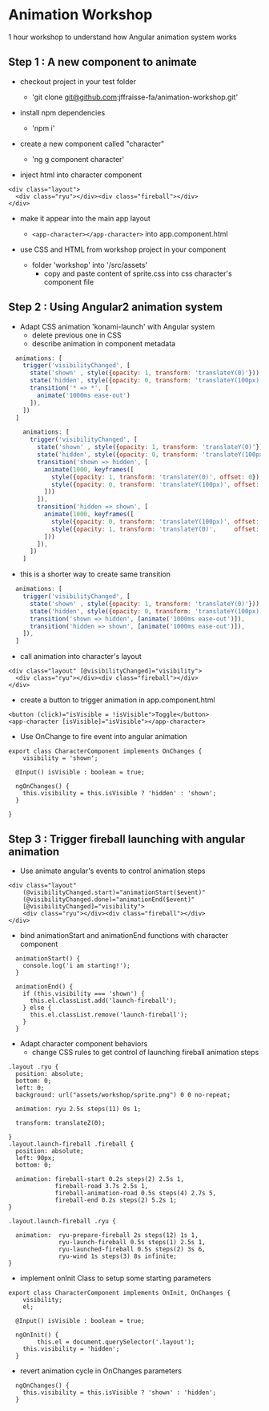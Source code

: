 # Animation Workshop


1 hour workshop to understand how Angular animation system works

## Step 1 : A new component to animate

* checkout project in your test folder
  * 'git clone git@github.com:jffraisse-fa/animation-workshop.git'

* install npm dependencies
  * 'npm i'

* create a new component called "character"
	* 'ng g component character'

* inject html into character component

```
<div class="layout">
  <div class="ryu"></div><div class="fireball"></div>
</div>
```

* make it appear into the main app layout 
	* `<app-character></app-character>` into app.component.html

* use CSS and HTML from workshop project in your component
	* folder 'workshop' into '/src/assets'
		* copy and paste content of sprite.css into css character's component file

## Step 2 : Using Angular2 animation system

* Adapt CSS animation 'konami-launch' with Angular system
	* delete previous one in CSS
	* describe animation in component metadata


```javascript
  animations: [
    trigger('visibilityChanged', [
      state('shown' , style({opacity: 1, transform: 'translateY(0)'})),
      state('hidden', style({opacity: 0, transform: 'translateY(100px)'})),
      transition('* => *', [
        animate('1000ms ease-out')
      ]),
    ])
  ]
```


```javascript
	animations: [
	  trigger('visibilityChanged', [
	    state('shown' , style({opacity: 1, transform: 'translateY(0)'})),
	    state('hidden', style({opacity: 0, transform: 'translateY(100px)'})),
	  	transition('shown => hidden', [
	      animate(1000, keyframes([
	        style({opacity: 1, transform: 'translateY(0)', offset: 0}),
	        style({opacity: 0, transform: 'translateY(100px)', offset: 1.0})
	      ]))
	  	]),
	    transition('hidden => shown', [
	      animate(1000, keyframes([
	        style({opacity: 0, transform: 'translateY(100px)', offset: 0}),
	        style({opacity: 1, transform: 'translateY(0)',     offset: 1.0})
	      ]))
	  	]),
	  ])
	]
```

  * this is a shorter way to create same transition

```javascript
  animations: [
    trigger('visibilityChanged', [
      state('shown' , style({opacity: 1, transform: 'translateY(0)'})),
      state('hidden', style({opacity: 0, transform: 'translateY(100px)'})),
      transition('shown => hidden', [animate('1000ms ease-out')]),
      transition('hidden => shown', [animate('1000ms ease-out')]),
    ]),
  ]
```

* call animation into character's layout

```
<div class="layout" [@visibilityChanged]="visibility">
  <div class="ryu"></div><div class="fireball"></div>
</div>

```

* create a button to trigger animation in app.component.html

```
<button (click)="isVisible = !isVisible">Toggle</button>
<app-character [isVisible]="isVisible"></app-character>
```

* Use OnChange to fire event into angular animation

```
export class CharacterComponent implements OnChanges {
	visibility = 'shown';

  @Input() isVisible : boolean = true;

  ngOnChanges() {
  	this.visibility = this.isVisible ? 'hidden' : 'shown';
  }
  
}
```

## Step 3 : Trigger fireball launching with angular animation

* Use animate angular's events to control animation steps

```
<div class="layout"
	(@visibilityChanged.start)="animationStart($event)"
	(@visibilityChanged.done)="animationEnd($event)"
	[@visibilityChanged]="visibility">
	<div class="ryu"></div><div class="fireball"></div>
</div>
```


* bind animationStart and animationEnd functions with character component

```
  animationStart() {
    console.log('i am starting!');
  }

  animationEnd() {
    if (this.visibility === 'shown') {
      this.el.classList.add('launch-fireball');
    } else {
      this.el.classList.remove('launch-fireball');
    }
  }
```

* Adapt character component behaviors
	* change CSS rules to get control of launching fireball animation steps

```
.layout .ryu {
  position: absolute;
  bottom: 0;
  left: 0;
  background: url("assets/workshop/sprite.png") 0 0 no-repeat; 

  animation: ryu 2.5s steps(11) 0s 1;              

  transform: translateZ(0);

}
.layout.launch-fireball .fireball {
  position: absolute;
  left: 90px;
  bottom: 0;

  animation: fireball-start 0.2s steps(2) 2.5s 1,
             fireball-road 3.7s 2.5s 1,
             fireball-animation-road 0.5s steps(4) 2.7s 5,
             fireball-end 0.2s steps(2) 5.2s 1;
}

.layout.launch-fireball .ryu {

  animation:  ryu-prepare-fireball 2s steps(12) 1s 1,
              ryu-launch-fireball 0.5s steps(1) 2.5s 1,
              ryu-launched-fireball 0.5s steps(2) 3s 6,
              ryu-wind 1s steps(3) 8s infinite;
}
```

* implement onInit Class to setup some starting parameters

```
export class CharacterComponent implements OnInit, OnChanges {
	visibility;
	el;

  @Input() isVisible : boolean = true;

  ngOnInit() {
		this.el = document.querySelector('.layout');
  	this.visibility = 'hidden';
  }

```

* revert animation cycle in OnChanges parameters

```
  ngOnChanges() {
    this.visibility = this.isVisible ? 'shown' : 'hidden';
  }
```

